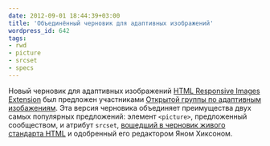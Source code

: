 ```yaml
---
date: 2012-09-01 18:44:39+03:00
title: 'Объединённый черновик для адаптивных изображений'
wordpress_id: 642
tags:
- rwd
- picture
- srcset
- specs
---
```


Новый черновик для адаптивных изображений [HTML Responsive Images Extension][1] был предложен участниками [Открытой группы по адаптивным изобажениям][2]. Эта версия черновика объединяет преимущества двух самых популярных предложений: элемент `<picture>`, предложенный сообществом, и атрибут `srcset`, [вошедший в черновик живого стандарта HTML][3] и одобренный его редактором Яном Хиксоном.

[1]: http://dvcs.w3.org/hg/html-proposals/raw-file/tip/responsive-images/responsive-images.html
[2]: http://www.w3.org/community/respimg/
[3]: http://web-standards.ru/news/546/
